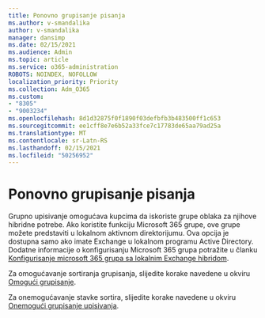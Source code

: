 ```yaml
---
title: Ponovno grupisanje pisanja
ms.author: v-smandalika
author: v-smandalika
manager: dansimp
ms.date: 02/15/2021
ms.audience: Admin
ms.topic: article
ms.service: o365-administration
ROBOTS: NOINDEX, NOFOLLOW
localization_priority: Priority
ms.collection: Adm_O365
ms.custom:
- "8305"
- "9003234"
ms.openlocfilehash: 8d1d32875f0f1890f03defbfb3b483500ff1c653
ms.sourcegitcommit: ee1cff8e7e6b52a33fce7c17783de65aa79ad25a
ms.translationtype: MT
ms.contentlocale: sr-Latn-RS
ms.lasthandoff: 02/15/2021
ms.locfileid: "50256952"
---
```

# <a name="group-writeback"></a>Ponovno grupisanje pisanja

Grupno upisivanje omogućava kupcima da iskoriste grupe oblaka za njihove hibridne potrebe. Ako koristite funkciju Microsoft 365 grupe, ove grupe možete predstaviti u lokalnom aktivnom direktorijumu. Ova opcija je dostupna samo ako imate Exchange u lokalnom programu Active Directory. Dodatne informacije o konfigurisanju Microsoft 365 grupa potražite u članku [Konfigurisanje microsoft 365 grupa sa lokalnim Exchange hibridom](https://docs.microsoft.com/exchange/hybrid-deployment/set-up-microsoft-365-groups#enable-group-writeback-in-azure-ad-connect).

Za omogućavanje sortiranja grupisanja, slijedite korake navedene u okviru [Omogući grupisanje](https://docs.microsoft.com/azure/active-directory/hybrid/how-to-connect-group-writeback#enable-group-writeback). 

Za onemogućavanje stavke sortira, slijedite korake navedene u okviru [Onemogući grupisanje upisivanja](https://docs.microsoft.com/azure/active-directory/hybrid/how-to-connect-group-writeback#disabling-group-writeback).